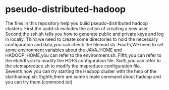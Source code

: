 # pseudo-distributed-hadoop
The files in this repository help you build pseudo-distributed hadoop clusters.
First,the uadd.sh includes the action of creating a new user.
Second,the ssh.sh tells you how to generate public and private keys and log in locally.
Third,we need to create some directories to hold the necessary configuration and data,you can check the filemod.sh.
Fourth,We need to set some environment variables about the JAVA_HOME and HADOOP_HOME,you can refer to the environment.sh.
Fifth,you can refer to the etchdfs.sh to modify the HDFS configuration file.
Sixth,you can refer to the etcmapreduce.sh to modify the mapreduce configuration file.
Seventh,now you can try starting the Hadoop cluster with the help of the starthadoop.sh.
Eighth,there are some simple command about hadoop and you can try them.(commond.txt)
